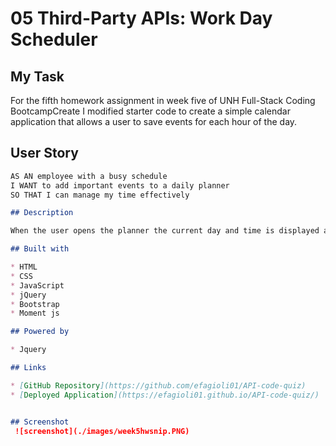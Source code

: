 # 05 Third-Party APIs: Work Day Scheduler

## My Task

For the fifth homework assignment in week five of UNH Full-Stack Coding BootcampCreate I modified starter code to create a simple calendar application that allows a user to save events for each hour of the day. 

## User Story

```md
AS AN employee with a busy schedule
I WANT to add important events to a daily planner
SO THAT I can manage my time effectively

## Description

When the user opens the planner the current day and time is displayed at the top of the page. The user is then presented with time-blocks with standard business hours 9am - 5pm, an hour in each row. The time-blocks are color coded, grey for past, green for present, and red for future events. The user is able to click into the text area, write their task for the hour and click the save button to save their task to the page and to local storage.

## Built with

* HTML
* CSS
* JavaScript
* jQuery
* Bootstrap
* Moment js

## Powered by 

* Jquery

## Links

* [GitHub Repository](https://github.com/efagioli01/API-code-quiz)
* [Deployed Application](https://efagioli01.github.io/API-code-quiz/)


## Screenshot 
 ![screenshot](./images/week5hwsnip.PNG)
 
 

